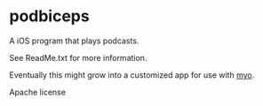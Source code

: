 podbiceps
=========

A iOS program that plays podcasts. 

See ReadMe.txt for more information.

Eventually this might grow into a customized app for use with [myo](https://www.thalmic.com/en/myo/).

Apache license
